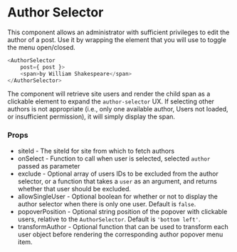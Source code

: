 Author Selector
======================

This component allows an administrator with sufficient privileges to edit the author of a post. Use it by wrapping the element that you will use to toggle the menu open/closed.

```js
<AuthorSelector
	post={ post }>
	<span>by William Shakespeare</span>
</AuthorSelector>
```

The component will retrieve site users and render the child span as a clickable element to expand the `author-selector` UX. If selecting other authors is not appropriate (i.e., only one available author, Users not loaded, or insufficient permission), it will simply display the span.

### Props
* siteId - The siteId for site from which to fetch authors
* onSelect - Function to call when user is selected, selected `author` passed as parameter
* exclude - Optional array of users IDs to be excluded from the author selector, or a function that takes a `user` as an argument, and returns whether that user should be excluded.
* allowSingleUser - Optional boolean for whether or not to display the author selector when there is only one user. Default is `false`.
* popoverPosition - Optional string position of the popover with clickable users, relative to the `AuthorSelector`. Default is `'bottom left'`.
* transformAuthor - Optional function that can be used to transform each user object before rendering the corresponding author popover menu item.